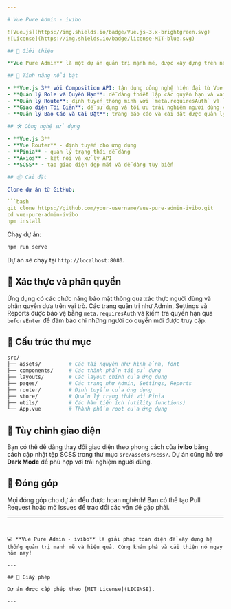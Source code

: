 ```yaml
---

# Vue Pure Admin - ivibo

![Vue.js](https://img.shields.io/badge/Vue.js-3.x-brightgreen.svg)
![License](https://img.shields.io/badge/license-MIT-blue.svg)

## 🌟 Giới thiệu

**Vue Pure Admin** là một dự án quản trị mạnh mẽ, được xây dựng trên nền tảng **Vue.js 3**. Với kiến trúc dễ tùy biến, giao diện người dùng tinh gọn và thân thiện, nó được thiết kế để phù hợp với mọi loại ứng dụng quản trị. Dự án này nhắm đến việc cung cấp một nền tảng quản lý cho **ivibo** – hệ thống quản lý và điều hành tối ưu hóa cho doanh nghiệp của bạn.

## 🎯 Tính năng nổi bật

- **Vue.js 3** với Composition API: tận dụng công nghệ hiện đại từ Vue để xây dựng UI linh hoạt và mạnh mẽ.
- **Quản lý Role và Quyền Hạn**: dễ dàng thiết lập các quyền hạn và vai trò cho từng người dùng.
- **Quản lý Route**: định tuyến thông minh với `meta.requiresAuth` và `beforeEnter` để bảo mật và điều hướng dựa trên vai trò.
- **Giao diện Tối Giản**: dễ sử dụng và tối ưu trải nghiệm người dùng với thiết kế đơn giản mà hiệu quả.
- **Quản lý Báo Cáo và Cài Đặt**: trang báo cáo và cài đặt được quản lý tốt, giúp bạn dễ dàng theo dõi và điều chỉnh hệ thống.
  
## 🛠️ Công nghệ sử dụng

- **Vue.js 3**
- **Vue Router** - định tuyến cho ứng dụng
- **Pinia** - quản lý trạng thái dễ dàng
- **Axios** - kết nối và xử lý API
- **SCSS** - tạo giao diện đẹp mắt và dễ dàng tùy biến

## 📦 Cài đặt

Clone dự án từ GitHub:

```bash
git clone https://github.com/your-username/vue-pure-admin-ivibo.git
cd vue-pure-admin-ivibo
npm install
```

Chạy dự án:

```bash
npm run serve
```

Dự án sẽ chạy tại `http://localhost:8080`.

## 🔐 Xác thực và phân quyền

Ứng dụng có các chức năng bảo mật thông qua xác thực người dùng và phân quyền dựa trên vai trò. Các trang quản trị như Admin, Settings và Reports được bảo vệ bằng `meta.requiresAuth` và kiểm tra quyền hạn qua `beforeEnter` để đảm bảo chỉ những người có quyền mới được truy cập.

## 📁 Cấu trúc thư mục

```bash
src/
├── assets/         # Các tài nguyên như hình ảnh, font
├── components/     # Các thành phần tái sử dụng
├── layouts/        # Các layout chính của ứng dụng
├── pages/          # Các trang như Admin, Settings, Reports
├── router/         # Định tuyến của ứng dụng
├── store/          # Quản lý trạng thái với Pinia
├── utils/          # Các hàm tiện ích (utility functions)
└── App.vue         # Thành phần root của ứng dụng
```

## 🎨 Tùy chỉnh giao diện

Bạn có thể dễ dàng thay đổi giao diện theo phong cách của **ivibo** bằng cách cập nhật tệp SCSS trong thư mục `src/assets/scss/`. Dự án cũng hỗ trợ **Dark Mode** để phù hợp với trải nghiệm người dùng.

## 📝 Đóng góp

Mọi đóng góp cho dự án đều được hoan nghênh! Bạn có thể tạo Pull Request hoặc mở Issues để trao đổi các vấn đề gặp phải.

---
```


💻 **Vue Pure Admin - ivibo** là giải pháp toàn diện để xây dựng hệ thống quản trị mạnh mẽ và hiệu quả. Cùng khám phá và cải thiện nó ngay hôm nay!

---

## 📄 Giấy phép

Dự án được cấp phép theo [MIT License](LICENSE).

---